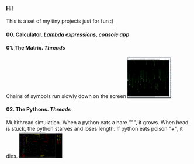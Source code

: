 #### Hi!

This is a set of my tiny projects just for fun :)

#### 00. Calculator. *Lambda expressions, console app*

#### 01. The Matrix. *Threads*
Chains of symbols run slowly down on the screen
<img src="/Screenshots/01.PNG?raw=true" width="120"/>

#### 02. The Pythons. *Threads*
Multithread simulation. When a python eats a hare *"""*, it grows. 
When head is stuck, the python starves and loses length. If python eats poison *"+"*, it dies.
<img src="/Screenshots/02.PNG?raw=true" width="120"/>